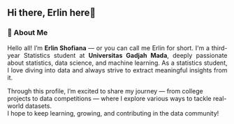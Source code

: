 ## Hi there, Erlin here👋 

### 🐸 About Me
<p align="justify">
Hello all! I’m <b>Erlin Shofiana</b> —  or you can call me Erlin for short. I'm a third-year Statistics student at <b>Universitas Gadjah Mada</b>, deeply passionate about statistics, data science, and machine learning.  
As a statistics student, I love diving into data and always strive to extract meaningful insights from it.

Through this profile, I’m excited to share my journey — from college projects to data competitions — where I explore various ways to tackle real-world datasets.  
I hope to keep learning, growing, and contributing in the data community!
</p>
